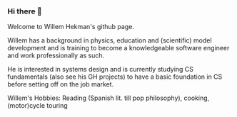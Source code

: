 ### Hi there 👋

Welcome to Willem Hekman's github page.

Willem has a background in physics, education and (scientific) model development and is training to become a knowledgeable software engineer and work professionally as such.

He is interested in systems design and is currently studying CS fundamentals (also see his GH projects) to have a basic foundation in CS before setting off on the job market.

Willem's Hobbies: Reading (Spanish lit. till pop philosophy), cooking, (motor)cycle touring

<!--
**whekman/whekman** is a ✨ _special_ ✨ repository because its `README.md` (this file) appears on your GitHub profile.

Here are some ideas to get you started:

- 🔭 I’m currently working on ...
- 🌱 I’m currently learning ...
- 👯 I’m looking to collaborate on ...
- 🤔 I’m looking for help with ...
- 💬 Ask me about ...
- 📫 How to reach me: ...
- 😄 Pronouns: ...
- ⚡ Fun fact: ...
-->
